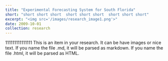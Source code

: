 ```yaml
---
title: "Experimental Forecasting System for South Florida"
short: "short short short  short short short  short short short"
excerpt: "<img src='/images/research_image1.png'>"
date: 2009-10-01
collection: research
---
```


111111111111111
This is an item in your research. It can be have images or nice text. If you name the file .md, it will be parsed as markdown. If you name the file .html, it will be parsed as HTML. 
